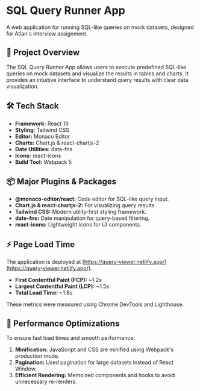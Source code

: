# SQL Query Runner App

A web application for running SQL-like queries on mock datasets, designed for Atlan's interview assignment.

## 🚀 Project Overview

The SQL Query Runner App allows users to execute predefined SQL-like queries on mock datasets and visualize the results in tables and charts. It provides an intuitive interface to understand query results with clear data visualization.

## 🛠️ Tech Stack

- **Framework:** React 19
- **Styling:** Tailwind CSS
- **Editor:** Monaco Editor
- **Charts:** Chart.js & react-chartjs-2
- **Date Utilities:** date-fns
- **Icons:** react-icons
- **Build Tool:** Webpack 5

## 📦 Major Plugins & Packages

- **@monaco-editor/react:** Code editor for SQL-like query input.
- **Chart.js & react-chartjs-2:** For visualizing query results.
- **Tailwind CSS:** Modern utility-first styling framework.
- **date-fns:** Date manipulation for query-based filtering.
- **react-icons:** Lightweight icons for UI components.

## ⚡️ Page Load Time

The application is deployed at [https://query-viewer.netlify.app/](https://query-viewer.netlify.app/).

- **First Contentful Paint (FCP):** ~1.2s
- **Largest Contentful Paint (LCP):** ~1.5s
- **Total Load Time:** ~1.8s

These metrics were measured using Chrome DevTools and Lighthouse.

## 🔧 Performance Optimizations

To ensure fast load times and smooth performance:

1. **Minification:** JavaScript and CSS are minified using Webpack's production mode.
2. **Pagination:** Used pagination for large datasets instead of React Window.
3. **Efficient Rendering:** Memoized components and hooks to avoid unnecessary re-renders.
